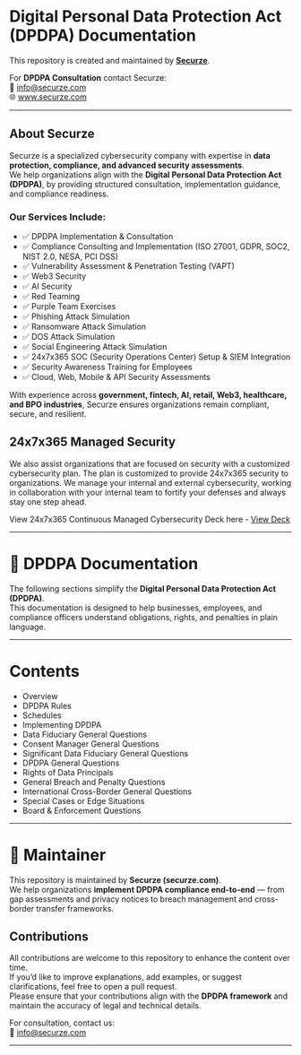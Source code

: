 # Digital Personal Data Protection Act (DPDPA) Documentation

This repository is created and maintained by **[Securze](https://www.securze.com)**.

For **DPDPA Consultation** contact Securze:  
📧 info@securze.com  
🌐 www.securze.com  

---

## About Securze

Securze is a specialized cybersecurity company with expertise in **data protection, compliance, and advanced security assessments**.  
We help organizations align with the **Digital Personal Data Protection Act (DPDPA)**, by providing structured consultation, implementation guidance, and compliance readiness.

### Our Services Include:
- ✅ DPDPA Implementation & Consultation
- ✅ Compliance Consulting and Implementation (ISO 27001, GDPR, SOC2, NIST 2.0, NESA, PCI DSS)  
- ✅ Vulnerability Assessment & Penetration Testing (VAPT)
- ✅ Web3 Security
- ✅ AI Security
- ✅ Red Teaming
- ✅ Purple Team Exercises
- ✅ Phishing Attack Simulation
- ✅ Ransomware Attack Simulation
- ✅ DOS Attack Simulation
- ✅ Social Engineering Attack Simulation
- ✅ 24x7x365 SOC (Security Operations Center) Setup & SIEM Integration  
- ✅ Security Awareness Training for Employees  
- ✅ Cloud, Web, Mobile & API Security Assessments

With experience across **government, fintech, AI, retail, Web3, healthcare, and BPO industries**, Securze ensures organizations remain compliant, secure, and resilient.

## 24x7x365 Managed Security

We also assist organizations that are focused on security with a customized cybersecurity plan. The plan is customized to provide 24x7x365 security to organizations. We manage your internal and external cybersecurity, working in collaboration with your internal team to fortify your defenses and always stay one step ahead.

View 24x7x365 Continuous Managed Cybersecurity Deck here - [View Deck](https://www.canva.com/design/DAGSVb-mmyk/JOGUvG2DcM7FKjEcZZRaOg/view)

---

# 📖 DPDPA Documentation

The following sections simplify the **Digital Personal Data Protection Act (DPDPA)**.  
This documentation is designed to help businesses, employees, and compliance officers understand obligations, rights, and penalties in plain language.

---

# Contents

- Overview
- DPDPA Rules
- Schedules
- Implementing DPDPA
- Data Fiduciary General Questions
- Consent Manager General Questions
- Significant Data Fiduciary General Questions
- DPDPA General Questions
- Rights of Data Principals
- General Breach and Penalty Questions
- International Cross-Border General Questions
- Special Cases or Edge Situations
- Board & Enforcement Questions

---

# 📌 Maintainer

This repository is maintained by **Securze (securze.com)**.  
We help organizations **implement DPDPA compliance end-to-end** — from gap assessments and privacy notices to breach management and cross-border transfer frameworks.

## Contributions

All contributions are welcome to this repository to enhance the content over time.  
If you’d like to improve explanations, add examples, or suggest clarifications, feel free to open a pull request.  
Please ensure that your contributions align with the **DPDPA framework** and maintain the accuracy of legal and technical details.  

For consultation, contact us:  
📧 info@securze.com

---
